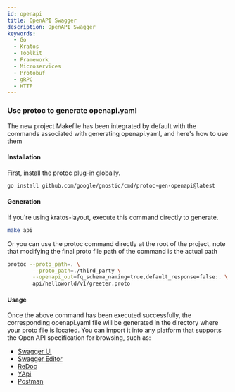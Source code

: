 ```yaml
---
id: openapi
title: OpenAPI Swagger
description: OpenAPI Swagger
keywords:
  - Go
  - Kratos
  - Toolkit
  - Framework
  - Microservices
  - Protobuf
  - gRPC
  - HTTP
---
```

### Use protoc to generate openapi.yaml
The new project Makefile has been integrated by default with the commands associated with generating openapi.yaml, and here's how to use them

#### Installation
First, install the protoc plug-in globally.
```bash
go install github.com/google/gnostic/cmd/protoc-gen-openapi@latest
```

#### Generation
If you're using kratos-layout, execute this command directly to generate.
```bash
make api
```

Or you can use the protoc command directly at the root of the project, note that modifying the final proto file path of the command is the actual path
```bash
protoc --proto_path=. \
        --proto_path=./third_party \
        --openapi_out=fq_schema_naming=true,default_response=false:. \
        api/helloworld/v1/greeter.proto
```

#### Usage
Once the above command has been executed successfully, the corresponding openapi.yaml file will be generated in the directory where your proto file is located.
You can import it into any platform that supports the Open API specification for browsing, such as:
* [Swagger UI](https://github.com/swagger-api/swagger-ui)
* [Swagger Editor](https://editor.swagger.io/)
* [ReDoc](https://github.com/Redocly/redoc)
* [YApi](https://github.com/YMFE/yapi)
* [Postman](https://www.postman.com/)
